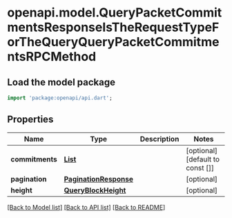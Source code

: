 # openapi.model.QueryPacketCommitmentsResponseIsTheRequestTypeForTheQueryQueryPacketCommitmentsRPCMethod

## Load the model package
```dart
import 'package:openapi/api.dart';
```

## Properties
Name | Type | Description | Notes
------------ | ------------- | ------------- | -------------
**commitments** | [**List<QueryPacketAcknowledgemetsResponseIsTheRequestTypeForTheQueryQueryPacketAcknowledgementsRPCMethodAcknowledgementsInner>**](QueryPacketAcknowledgemetsResponseIsTheRequestTypeForTheQueryQueryPacketAcknowledgementsRPCMethodAcknowledgementsInner.md) |  | [optional] [default to const []]
**pagination** | [**PaginationResponse**](PaginationResponse.md) |  | [optional] 
**height** | [**QueryBlockHeight**](QueryBlockHeight.md) |  | [optional] 

[[Back to Model list]](../README.md#documentation-for-models) [[Back to API list]](../README.md#documentation-for-api-endpoints) [[Back to README]](../README.md)



